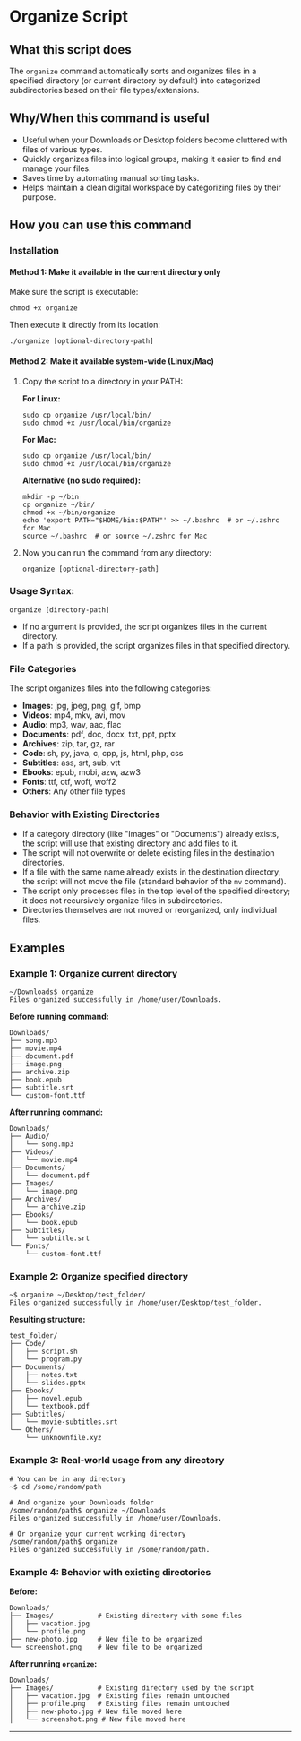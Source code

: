 # Organize Script

## What this script does

The `organize` command automatically sorts and organizes files in a specified directory (or current directory by default) into categorized subdirectories based on their file types/extensions.

## Why/When this command is useful

- Useful when your Downloads or Desktop folders become cluttered with files of various types.
- Quickly organizes files into logical groups, making it easier to find and manage your files.
- Saves time by automating manual sorting tasks.
- Helps maintain a clean digital workspace by categorizing files by their purpose.

## How you can use this command

### Installation

#### Method 1: Make it available in the current directory only

Make sure the script is executable:

```
chmod +x organize
```

Then execute it directly from its location:

```
./organize [optional-directory-path]
```

#### Method 2: Make it available system-wide (Linux/Mac)

1. Copy the script to a directory in your PATH:

   **For Linux:**
   ```
   sudo cp organize /usr/local/bin/
   sudo chmod +x /usr/local/bin/organize
   ```

   **For Mac:**
   ```
   sudo cp organize /usr/local/bin/
   sudo chmod +x /usr/local/bin/organize
   ```

   **Alternative (no sudo required):**
   ```
   mkdir -p ~/bin
   cp organize ~/bin/
   chmod +x ~/bin/organize
   echo 'export PATH="$HOME/bin:$PATH"' >> ~/.bashrc  # or ~/.zshrc for Mac
   source ~/.bashrc  # or source ~/.zshrc for Mac
   ```

2. Now you can run the command from any directory:
   ```
   organize [optional-directory-path]
   ```

### Usage Syntax:

```
organize [directory-path]
```

- If no argument is provided, the script organizes files in the current directory.
- If a path is provided, the script organizes files in that specified directory.

### File Categories

The script organizes files into the following categories:

- **Images**: jpg, jpeg, png, gif, bmp
- **Videos**: mp4, mkv, avi, mov
- **Audio**: mp3, wav, aac, flac
- **Documents**: pdf, doc, docx, txt, ppt, pptx
- **Archives**: zip, tar, gz, rar
- **Code**: sh, py, java, c, cpp, js, html, php, css
- **Subtitles**: ass, srt, sub, vtt
- **Ebooks**: epub, mobi, azw, azw3
- **Fonts**: ttf, otf, woff, woff2
- **Others**: Any other file types

### Behavior with Existing Directories

- If a category directory (like "Images" or "Documents") already exists, the script will use that existing directory and add files to it.
- The script will not overwrite or delete existing files in the destination directories.
- If a file with the same name already exists in the destination directory, the script will not move the file (standard behavior of the `mv` command).
- The script only processes files in the top level of the specified directory; it does not recursively organize files in subdirectories.
- Directories themselves are not moved or reorganized, only individual files.

## Examples

### Example 1: Organize current directory

```
~/Downloads$ organize
Files organized successfully in /home/user/Downloads.
```

**Before running command:**

```
Downloads/
├── song.mp3
├── movie.mp4
├── document.pdf
├── image.png
├── archive.zip
├── book.epub
├── subtitle.srt
└── custom-font.ttf
```

**After running command:**

```
Downloads/
├── Audio/
│   └── song.mp3
├── Videos/
│   └── movie.mp4
├── Documents/
│   └── document.pdf
├── Images/
│   └── image.png
├── Archives/
│   └── archive.zip
├── Ebooks/
│   └── book.epub
├── Subtitles/
│   └── subtitle.srt
└── Fonts/
    └── custom-font.ttf
```

### Example 2: Organize specified directory

```
~$ organize ~/Desktop/test_folder/
Files organized successfully in /home/user/Desktop/test_folder.
```

**Resulting structure:**

```
test_folder/
├── Code/
│   ├── script.sh
│   └── program.py
├── Documents/
│   ├── notes.txt
│   └── slides.pptx
├── Ebooks/
│   ├── novel.epub
│   └── textbook.pdf
├── Subtitles/
│   └── movie-subtitles.srt
└── Others/
    └── unknownfile.xyz
```

### Example 3: Real-world usage from any directory

```
# You can be in any directory
~$ cd /some/random/path

# And organize your Downloads folder
/some/random/path$ organize ~/Downloads
Files organized successfully in /home/user/Downloads.

# Or organize your current working directory
/some/random/path$ organize
Files organized successfully in /some/random/path.
```

### Example 4: Behavior with existing directories

**Before:**
```
Downloads/
├── Images/           # Existing directory with some files
│   ├── vacation.jpg
│   └── profile.png
├── new-photo.jpg     # New file to be organized
└── screenshot.png    # New file to be organized
```

**After running `organize`:**
```
Downloads/
├── Images/           # Existing directory used by the script
│   ├── vacation.jpg  # Existing files remain untouched
│   ├── profile.png   # Existing files remain untouched
│   ├── new-photo.jpg # New file moved here
│   └── screenshot.png # New file moved here
```

---
